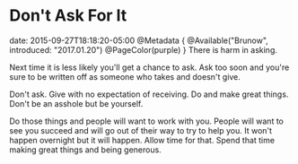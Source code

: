 # Don't Ask For It
date: 2015-09-27T18:18:20-05:00
@Metadata {
  @Available("Brunow", introduced: "2017.01.20")
  @PageColor(purple)
}
There is harm in asking.

Next time it is less likely you'll get a chance to ask. Ask too soon and you're sure to be written off as someone who takes and doesn't give.

Don't ask. Give with no expectation of receiving. Do and make great things. Don't be an asshole but be yourself.

Do those things and people will want to work with you. People will want to see you succeed and will go out of their way to try to help you. It won't happen overnight but it will happen. Allow time for that. Spend that time making great things and being generous.
